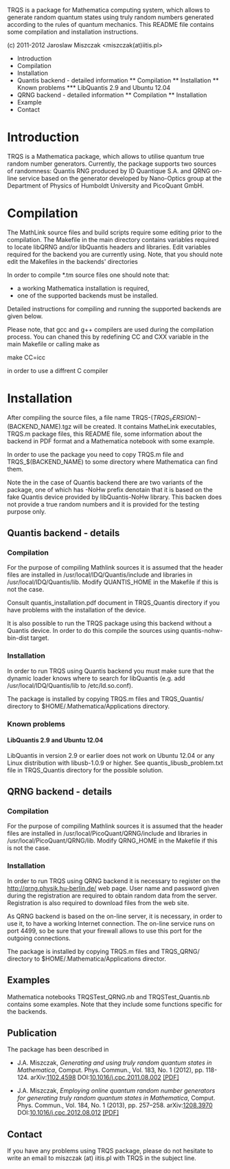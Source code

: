 TRQS is a package for Mathematica computing system, which allows to generate
random quantum states using truly random numbers generated according to the 
rules of quantum mechanics. This README file contains some compilation and 
installation instructions.

(c) 2011-2012 Jaroslaw Miszczak <miszczak(at)iitis.pl>

* Introduction
* Compilation
* Installation
* Quantis backend - detailed information
** Compilation
** Installation
** Known problems
*** LibQuantis 2.9 and Ubuntu 12.04
* QRNG backend - detailed information
** Compilation
** Installation
* Example
* Contact

# Introduction

TRQS is a Mathematica package, which allows to utilise quantum true random
number generators. Currently, the package supports two sources of randomness:
Quantis RNG produced by ID Quantique S.A. and QRNG on-line service based on the
generator developed by Nano-Optics group at the Department of Physics of
Humboldt University and PicoQuant GmbH.

# Compilation

The MathLink source files and build scripts require some editing prior to the
compilation. The Makefile in the main directory contains variables required to
locate libQRNG and/or libQuantis headers and libraries. Edit variables required
for the backend you are currently using. Note, that you should note edit the
Makefiles in the backends' directories

In order to compile *.tm source files one should note that:
  - a working Mathematica installation is required,
  - one of the supported backends must be installed.

Detailed instructions for compiling and running the supported backends are given 
below.

Please note, that gcc and g++ compilers are used during the compilation process.
You can chaned this by redefining CC and CXX variable in the main Makefile or
calling make as

  make CC=icc

in order to use a diffrent C compiler

# Installation

After compiling the source files, a file name
TRQS-$(TRQS_VERSION)-$(BACKEND_NAME).tgz will be created. It contains MatheLink
executables, TRQS.m package files, this README file, some information about the
backend in PDF format and a Mathematica notebook with some example.

In order to use the package you need to copy TRQS.m file and
TRQS_$(BACKEND_NAME) to some directory where Mathematica can find them.

Note the in the case of Quantis backend there are two variants of the package,
one of which has -NoHw prefix denotain that it is based on the fake Quantis
device provided by libQuantis-NoHw library. This backen does not provide a true
random numbers and it is provided for the testing purpose only.

## Quantis backend - details

### Compilation

For the purpose of compiling Mathlink sources it is assumed that the header
files are installed in /usr/local/IDQ/Quantis/include and libraries in
/usr/local/IDQ/Quantis/lib. Modify QUANTIS_HOME in the Makefile if this is not
the case.

Consult quantis_installation.pdf document in TRQS_Quantis directory if you have
problems with the installation of the device.

It is also possible to run the TRQS package using this backend without a Quantis
device. In order to do this compile the sources using quantis-nohw-bin-dist
target.

### Installation

In order to run TRQS using Quantis backend you must make sure that the dynamic
loader knows where to search for libQuantis (e.g. add /usr/local/IDQ/Quantis/lib
to /etc/ld.so.conf).

The package is installed by copying TRQS.m files and TRQS_Quantis/ directory to 
$HOME/.Mathematica/Applications directory.

### Known problems

#### LibQuantis 2.9 and Ubuntu 12.04

LibQuantis in version 2.9 or earlier does not work on Ubuntu 12.04 or any Linux 
distribution with libusb-1.0.9 or higher. See quantis_libusb_problem.txt file 
in TRQS_Quantis directory for the possible solution.

## QRNG backend - details

### Compilation

For the purpose of compiling Mathlink sources it is assumed that the header 
files are installed in /usr/local/PicoQuant/QRNG/include and libraries in 
/usr/local/PicoQuant/QRNG/lib. Modify QRNG_HOME in the Makefile if this is 
not the case.

### Installation

In order to run TRQS using QRNG backend it is necessary to register on the
http://qrng.physik.hu-berlin.de/ web page. User name and password given during
the registration are required to obtain random data from the server.
Registration is also required to download files from the web site.

As QRNG backend is based on the on-line server, it is necessary, in order to use
it, to have a working Internet connection. The on-line service runs on port
4499, so be sure that your firewall allows to use this port for the outgoing
connections.

The package is installed by copying TRQS.m files and TRQS_QRNG/ directory to
$HOME/.Mathematica/Applications director.

## Examples

Mathematica notebooks TRQSTest_QRNG.nb and TRQSTest_Quantis.nb contains some 
examples. Note that they include some functions specific for the backends.

## Publication

The package has been described in

  - J.A. Miszczak, *Generating and using truly random quantum states in Mathematica*, Comput. Phys. Commun., Vol. 183, No. 1 (2012), pp. 118-124. arXiv:<a href="http://arxiv.org/abs/1102.4598">1102.4598</a> DOI:<a href="http://doi.org/10.1016/j.cpc.2011.08.002">10.1016/j.cpc.2011.08.002</a> <a href="https://miszczak.eu/files/papers/miszczak12generating.pdf">[PDF]</a>

  - J.A. Miszczak, *Employing online quantum random number generators for generating truly random quantum states in Mathematica*, Comput. Phys. Commun., Vol. 184, No. 1 (2013), pp. 257–258. arXiv:<a href="http://arxiv.org/abs/1208.3970">1208.3970</a> DOI:<a href="http://doi.org/10.1016/j.cpc.2012.08.012">10.1016/j.cpc.2012.08.012</a> <a href="https://miszczak.eu/files/papers/miszczak13employing.pdf">[PDF]</a>



## Contact

If you have any problems using TRQS package, please do not hesitate to write an
email to miszczak (at) iitis.pl with TRQS in the subject line.
